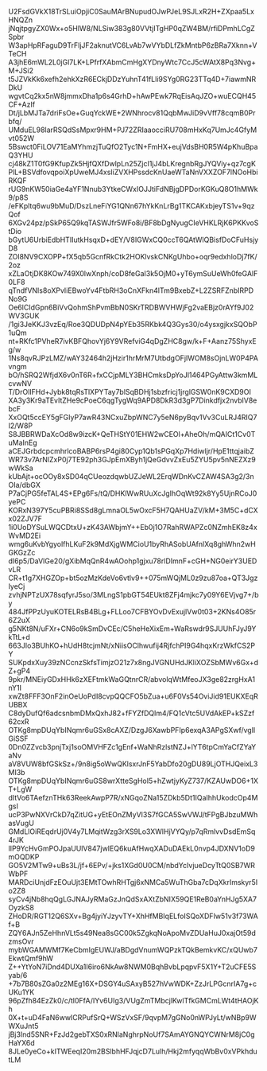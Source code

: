 U2FsdGVkX18TrSLuiOpjiC0SauMArBNupudOJwPJeL9SJLxR2H+ZXpaa5LxHNQZn
jNqjtpgyZX0Wx+o5HlW8/NLSiw383g80VVtjITgHP0qZW4BM/rfiDPmhLCgZSpbr
W3apHpRFaguD9TrFljJF2aknutVC6LvAb7wVYbDLfZkMntbP6zBRa7Xknn+VTeCH
A3jhE6mWL2L0jGl7LK+LPfrfXAbmCmHgXYDnyWtc7CcJ5cWAtX8Pq3Nvg+M+JSi2
t5JZVkKk6xefh2ehkXzR6ECkjDDzYuhnT41fLli9SYg0RG23TTq4D+7iawmNRDkU
wgvtCq2kx5nW8jmmxDha1p6s4GrhD+hAwPEwk7RqEisAqJZO+wuECQH45CF+AzIf
Dt/jLbMJTa7driFsOe+GuqYckWE+2WNhrocv81QqbMwJiD9vVff78cqmB0Prbfq/
UMduEL98larRSQdSsMpxr9HM+PJ72ZRIaaocciRU708mHxKq7UmJc4GfyMvt052W
5Bswct0FiLOV71EaMYhmzjTuQfO2Tyc1N+FmHX+eujVdsBH0R5W4pKhuBpaQ3YHU
cj48kZ1T0fG9KfupZk5HjfQXfDwlpLn25ZjcI1jJ4bLKregnbRgJYQViy+qz7cgK
PlL+BSVdfovqpoiXpUweMJ4xsIiZVXHPssdcKnUaeWTaNnVXXZOF7lNOoHbiRKQF
rUG9nKW50iaGe4aYF1Nnub3YtkeCWxIOJJtiFdNBjgDPDorKGKuQ8O1hMWk9/p8S
/eFKpltq6wu9bMuD/DszLneFiYG1QNn67hYkKnLrBg1TKCAKxbjeyTS1v+9qzQof
6XGv24pz/pSkP65Q9kqTASWJfr5WFo8i/BF8bDgNyugCIeVHKLRjK6PKKvoStDio
bGytU6UrbiEdbHTIIutkHsqxD+dEY/V8IGWxCQ0ccT6QAtWlQBisfDoCFuHsjyD8
ZOl8NV9CXOPP+fX5qb5GcnfRkCtk2HOKlvskCNKgUhbo+oqr9edxhloDj7fK/2oz
xZLaOtjDK8KOw749X0lwXnph/coD8feGaI3k5OjM0+yT6ymSuUeWh0feGAlF0LF8
qTndfVNIs8oXPvIiEBwoYv4FtbRH3oCnXFkn4lTm9BxebZ+L2ZSRFZnbIRPDNo9G
Oe6lCIdGpn6BiVvQohmShPvmBbN0SKrTRDBWVHWjFg2vaEBjz0rAYf9J02WV3GUK
/1gi3JeKKJ3vzEq/Roe3QDUDpN4pYEb35RKbk4Q3Gys30/o4ysxgjkxSQObP1uQm
nt+RKfc1PVheR7ivKBFQhovYj6Y9VRefviG4qDgZHC8gw/k+F+Aanz75ShyxEg/w
1Ns8qvRJPzLMZ/wAY32464h2jHzir1hrMrM7UtbdgOFjIWOM8sOjnLW0P4PAvngm
bO/hSRQ2WfjdX6v0nT6R+fxCCjpMLY3BHCmksDpYoJl1464PGyAttw3kmMLcvwNV
T/DrOlIFHd+Jybk8tqRsTlXPYTay7blSqBDHj1sbzfricj1jrglGSW0nK9CXD9OI
XA3y3Kr9aTEvItZHe9cPoeC6qgTygWq9APD8DkR3d3gP7Dinkdfjx2nvblV8ebcF
XxOQt5ccEY5gFGIyP7awR43NCxuZbpWNC7y5eN6pyBqv1Vv3CuLRJ4RIQ7I2/W8P
S8JBBRWDaXcOd8w9izcK+QeTHStY01EHW2wCEOl+AheOh/mQAICt1Cv0TuMaInEg
aCEJGrbdcpcmhrlcoBABP6rsP4gi80Cyp1Qb1sPGqXp7Hdiwljr/HpE1ttqjaibZ
WR73v7ArNlZxP0j7TE92ph3GJpEmXByh1jQeGdvvZxEu5ZYU5pv5nNEZXz9wWkSa
kUbAjt+ocOOy8xSD04qCUeozdqwbUZJeWL2ErqWDnKvCZAW4SA3g2/3nOIa/dbGX
P7aCjPG5feTAL4S+EPg6Fs/tQ/DHKlWwRUuXcJgIhOqWt92k8Yy5UjnRCoJ0yePC
KORxN397Y5cuPBRi8SSd8gLmnaOL5wOxcF5H7QAHUaZV/kM+3M5C+dCXx02ZJV7F
1i0UoDYSuLWQCDtxU+zK43AWbjmY++Eb0j1O7RahRWAPZc0NZmhEK8z4xWvMD2Ei
wmg6uKvbYgyolfhLKuF2k9MdXjgWMCioU1byRhASobUAfnlXq8ghWhn2wHGKGzZc
dI6p5/DaVlGe20/gXibMqQnR4wAOohp1gjxu78rlDImnF+cGH+NG0eirY3UEDvLR
CR+t1g7XHGZOp+bt5ozMzKdeVo6vtlv9++075mWQjML0z9zu87oa+QT3JgzIyeCj
zvhjNPTzUX78sqfyrJ5so/3MLngS1pbGT54EUkt8ZFj4mjkc7y09Y6EVjvg7+/by
484JfPPzUyuKOTELRsB4BLg+FLLoo7CFBYOvDvExujlVw0t03+2KNs4O85r6Z2uX
g5NKt8N/uFXr+CN6o9kSmDvCEc/C5heHeXixEm+WaRswdr9SJUUhFJyJ9YkTtL+d
663JIo3BUhKO+hUdH8tcjmNt/xNiisOClhwufij4RjfchPI9G4hqxKrzWkfCS2PY
SUKpdxXuy39zNCcnzSkfsTimjzO21z7x8ngJVGNUHdJKliXOZSbMWv6Gx+dZ+gP4
9pkr/MNEiyGDxHHk6zXEFtmkWaGQtnrCR/abvolqWtMfeoJX3ge82zrgHxA1nY1I
xwZt8FFF3OnF2inOeUoPdI8cvpQQCFO5bZua+u6F0Vs54OviJid91EUKXEqRUBBX
C8dyDufQf6adcsnbmDMxQxhJ82+fFYZfDQlm4/FQ1cVtc5UVdAkEP+kSZzf62cxR
OTKg8mpDUqYbINqmr6uGSx8cAXZ/DzgJ6XawbPFIp6exqA3APgSXwf/vglIGiSSF
0Dn0ZZvcb3pnjTxj1soOMVHFZc1gEnf+WaNhRzlstNZJ+lYT6tpCmYaCfZYaYaNv
aV8VUW8bfGSkSz+/9n8ig5oWwQKlsxrJnF5YabDfo20gDU89LjOTHJQeixL3MI3b
OTKg8mpDUqYbINqmr6uGS8wrXtteSgHoI5+hZwtjyKyZ737/KZAUwDO6+1XT+LgW
dItVo6TAefznTHk63ReekAwpP7R/xNGqoZNa15ZDkb5Dt1IQaIhhUkodcOp4MgsI
ucP3PwNXVrCkD7qZitUG+yEtEOnZMyVI3S7fGCA5SwVWJ/tFPgBJbzuMWhasVugU
GMdLlOiREqdrUj0V4y7LMqitWzg3rXS9Lo3XWlHjVYQy/p7qRmlvvDsdEmSq4rJK
lIP9YcHvGmPOJpaUUlV847jwIEQ6kuAfHwqXADuDAEkL0nvp4JDXNV1oD9mOQDKP
GO5V2MTw9+uBs3L/jf+6EPv/+jks1XGd0U0CM/nbdYcIvjueDcyTtQ0SB7WRWbPF
MARDciUnjdFzEOuUjt3EMtTOwhRHTgj6xNMCa5WuThGba7cDqXkrImskyr5Io2Z8
syCv4jNb8hqQgLGJNAJyRMaGzJnQdSxAXtZbNIX59QE1ReB0aYnHJg5XA7OyzkS8
ZHoDR/RGT12Q6SXv+Bg4jyiYJzyvTY+XhHfMBIqELfoISQoXDFIw51v3f73WAf+B
ZQY6AJn5ZeHhnVLt5s49Nea8sGC00k5ZgkqNoApoMvZDUaHuJ0xajOt59dzmsOvr
mybWGAMWMf7KeCbmIgEUWJ/aBDgdVnumWQPzkTQkBemkvKC/xQUwb7EkwtQmf9hW
Z++YtYoN7iDnd4DUXa1I6iro6NkAw8NWM0BqhBvbLpqpvF5X1Y+T2uCFE5Syab/6
+7b7B80sZGa0z2MEg16X+DSGY4uSAxyB527hVwWDK+ZzJrLPGcnrIA7g+cUKu1YK
96pZfh84EzZk0/c/tl0FfA/IYv6UIg3/VUgZmTMbcjlKwlTfkGMCmLWt4tHAOjKh
0X+t+uD4FaN6wwICRPufSrQ+WSzVxSF/9qvpM7gGNo0nWPJyLt/wNBp9WWXuJnt5
jBj3Ind5SNR+FzJd2gebTXS0xRNlaNghrpNoUf7SAmAYGNQYCWNrM8jC0gHaYX6d
8JLe0yeCo+kITWEeqI20m2BSlbhHFJqjcD7Lulh/Hkj2mfyqqWbBv0xVPkhdutLM
